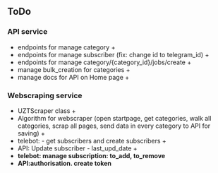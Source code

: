 ## ToDo

### API service

- endpoints for manage category +
- endpoints for manage subscriber (fix: change id to telegram_id) +
- endpoints for manage category/{category_id}/jobs/create +
- manage bulk_creation for categories +
- manage docs for API on Home page +

### Webscraping service

- UZTScraper class +
- Algorithm for webscraper (open startpage, get categories, walk all categories,
  scrap all pages, send data in every category to API for saving) +
- telebot: - get subscribers and create subscribers +
- API: Update subscriber - last_upd_date +
- **telebot: manage subscription: to_add, to_remove**
- **API:authorisation. create token**
